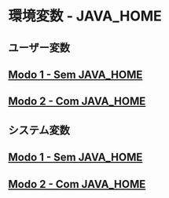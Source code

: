 # 環境変数 - JAVA_HOME

## ユーザー変数

## [Modo 1 - Sem JAVA_HOME](https://github.com/ghsumiyasu/Java-Basico/blob/main/README-Home-Usuario-modo1-br-pt.md)
## [Modo 2 - Com JAVA_HOME](https://github.com/ghsumiyasu/Java-Basico/blob/main/README-Home-Usuario-modo2-br-pt.md)

## システム変数

## [Modo 1 - Sem JAVA_HOME](https://github.com/ghsumiyasu/Java-Basico/blob/main/README-Home-Sistema-modo1-br-pt.md)
## [Modo 2 - Com JAVA_HOME](https://github.com/ghsumiyasu/Java-Basico/blob/main/README-Home-Sistema-modo2-br-pt.md)

